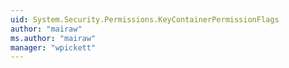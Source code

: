 ```yaml
---
uid: System.Security.Permissions.KeyContainerPermissionFlags
author: "mairaw"
ms.author: "mairaw"
manager: "wpickett"
---
```

